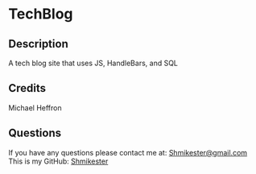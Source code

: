 # TechBlog
  
  ## Description
  A tech blog site that uses JS, HandleBars, and SQL

  ## Credits
  Michael Heffron
  ## Questions
  If you have any questions please contact me at: [Shmikester@gmail.com](Shmikester@gmail.com)
  This is my GitHub: [Shmikester](https://github.com/Shmikester)
  
  